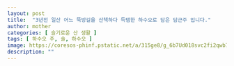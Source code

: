 ```yaml
---
layout: post
title:  "3년전 일산 어느 뚝방길을 산책하다 득탬한 하수오로 담은 담근주 입니다."
author: mother
categories: [ 슬기로운 산 생활 ]
tags: [ 하수오 주, 술, 하수오 ]
image: https://coresos-phinf.pstatic.net/a/315ge8/g_6b7Ud018svc2fi2qwb7ytoc_srh9k9.jpg?type=e1920_std
description: ""
---
```


